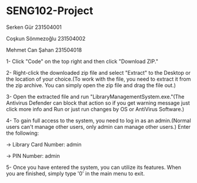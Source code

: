 # SENG102-Project
Serken Gür        231504001

Coşkun Sönmezoğlu 231504002

Mehmet Can Şahan  231504018


1- Click "Code" on the top right and then click "Download ZIP."

2- Right-click the downloaded zip file and select "Extract" to the Desktop or the location of your choice.(To work with the file, you need to extract it from the zip archive. You can simply open the zip file and drag the file out.)

3- Open the extracted file and run "LibraryManagementSystem.exe."(The Antivirus Defender can block that action so if you get warning message just click more info and Run or just run changes by OS or AntiVirus Software.)

4- To gain full access to the system, you need to log in as an admin.(Normal users can't manage other users, only admin can manage other users.) Enter the following:

-> Library Card Number: admin

-> PIN Number: admin

5- Once you have entered the system, you can utilize its features. When you are finished, simply type '0' in the main menu to exit.
